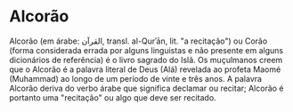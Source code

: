 # Alcorão

Alcorão (em árabe: القرآن, transl. al-Qurʾān, lit. "a recitação") ou Corão (forma considerada errada por alguns linguistas e não presente em alguns dicionários de referência) é o livro sagrado do Islã. Os muçulmanos creem que o Alcorão é a palavra literal de Deus (Alá) revelada ao profeta Maomé (Muhammad) ao longo de um período de vinte e três anos. A palavra Alcorão deriva do verbo árabe que significa declamar ou recitar; Alcorão é portanto uma "recitação" ou algo que deve ser recitado.
